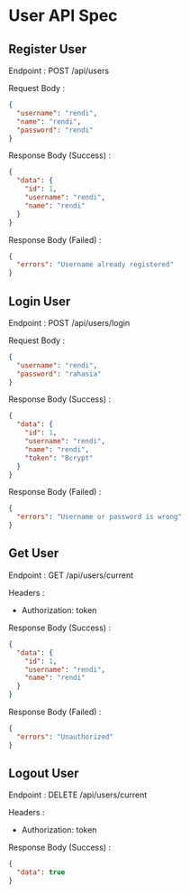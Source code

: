 # User API Spec

## Register User

Endpoint : POST /api/users

Request Body :

```json
{
  "username": "rendi",
  "name": "rendi",
  "password": "rendi"
}
```

Response Body (Success) :

```json
{
  "data": {
    "id": 1,
    "username": "rendi",
    "name": "rendi"
  }
}
```

Response Body (Failed) :

```json
{
  "errors": "Username already registered"
}
```

## Login User

Endpoint : POST /api/users/login

Request Body :

```json
{
  "username": "rendi",
  "password": "rahasia"
}
```

Response Body (Success) :

```json
{
  "data": {
    "id": 1,
    "username": "rendi",
    "name": "rendi",
    "token": "Bcrypt"
  }
}
```

Response Body (Failed) :

```json
{
  "errors": "Username or password is wrong"
}
```

## Get User

Endpoint : GET /api/users/current

Headers :

- Authorization: token

Response Body (Success) :

```json
{
  "data": {
    "id": 1,
    "username": "rendi",
    "name": "rendi"
  }
}
```

Response Body (Failed) :

```json
{
  "errors": "Unauthorized"
}
```

## Logout User

Endpoint : DELETE /api/users/current

Headers :

- Authorization: token

Response Body (Success) :

```json
{
  "data": true
}
```
